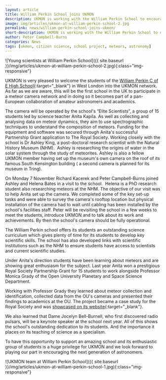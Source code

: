 ```yaml
---
layout: article
title: William Perkin School joins UKMON
description: UKMON is working with the William Perkin School to encourage the next generation of meteor observers
image: img/articles/ukmon-at-william-perkin-school-2.jpg
permalink: news/william-perkin-school-joins-ukmon/
short-description: UKMON is working with the William Perkin School to encourage the next generation of meteor observers
author: Peter Campbell-Burns
categories: News
tags: [ukmon, citizen science, school project, meteors, astronomy]
---
```


![Young scientists at William Perkin School]({{ site.baseurl }}/img/articles/ukmon-at-william-perkin-school-2.jpg){:class="img-responsive"}

UKMON is very pleased to welcome the students of the [William Perkin C of E High School](http://www.williamperkin.org.uk/){:target="\_blank"} in West London into the UKMON network. As far as we are aware, this will be the first school in the UK to participate in a meteor camera network and in doing so it becomes part of a pan-European collaboration of amateur astronomers and academics.

The camera will be operated by the school's “Elite Scientists”, a group of 15 students led by science teacher Anita Kapila. As well as collecting and analysing data on meteor dynamics, they aim to use spectrographic techniques to understand the composition of meteors. Funding for the equipment and software was secured through Anita's successful Partnership Grant application to The Royal Society. Working closely with the school is Dr Ashley King, a post-doctoral research scientist with the Natural History Museum (NHM).  Ashley is researching the origins of water in the solar system through the study of meteorites. Ashley is also a fellow UKMON member having set up the museum's own camera on the roof of its famous South Kensington building ( a second camera is planned for its museum in Tring).

On Monday 7 November Richard Kacerek and Peter Campbell-Burns joined Ashley and Helena Bates in a visit to the school.  Helena is a PhD research student also researching meteors at the NHM. The objective of our visit was to help Anita set up the camera. We completed some of the key set-up tasks and were able to survey the camera's rooftop location but physical installation of the camera had to wait until cabling has been installed by the school's facilities staff. Peter will be revisiting the school in a few weeks to meet the students, introduce UKMON and to talk about its work and achievements. By then the school's camera should be fully operational.

The William Perkin school offers its students an outstanding science curriculum which gives plenty of time for its students to develop key scientific skills. The school has also developed links with scientific institutions such as the NHM to ensure students have access to scientists and current scientific studies.

Under Anita's direction students have been learning about meteors and are showing great enthusiasm for the subject. Last year Anita won a prestigious Royal Society Partnership Grant for 15 students to work alongside Professor Monica Grady of the Open University Planetary and Space Science Department.

Working with Professor Grady they learned about meteor collection and identification, collected data from the OU's cameras and presented their findings to academics at the OU. The project became a case study for the Royal Society and was [showcased on its website](https://royalsociety.org/grants-schemes-awards/grants/partnership-grants/what-are-meteors/){:target="\_blank"}.

We also learned that Dame Jocelyn Bell-Burnell, who first discovered radio pulsars, will be a keynote speaker at the school next year. All of this shows the school's outstanding dedication to its students. And the importance it places on its teaching of science as a specialism.

To have this opportunity to support an amazing school and its enthusiastic group of students is a huge privilege for UKMON and we look forward to playing our part in encouraging the next generation of astronomers.

![UKMON team at William Perkin School]({{ site.baseurl }}/img/articles/ukmon-at-william-perkin-school-1.jpg){:class="img-responsive"}

